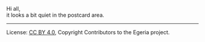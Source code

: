 <!-- SPDX-License-Identifier: CC-BY-4.0 -->
<!-- Copyright Contributors to the Egeria project. -->

Hi all,  
it looks a bit quiet in the postcard area.





----
License: [CC BY 4.0](https://creativecommons.org/licenses/by/4.0/), Copyright Contributors to the Egeria project.